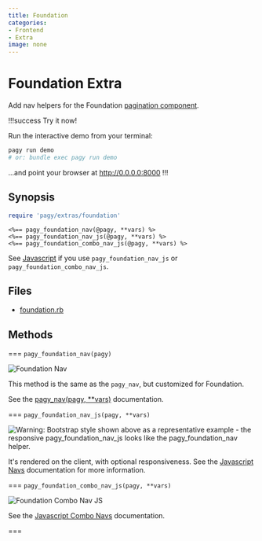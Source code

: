 ```yaml
---
title: Foundation
categories:
- Frontend
- Extra
image: none
---
```


# Foundation Extra

Add nav helpers for the Foundation [pagination component](https://foundation.zurb.com/sites/docs/pagination.html).

!!!success Try it now!

Run the interactive demo from your terminal:

```sh
pagy run demo
# or: bundle exec pagy run demo
```
...and point your browser at http://0.0.0.0:8000
!!!

## Synopsis

```ruby pagy.rb (initializer)
require 'pagy/extras/foundation'
```

```erb View (helper)
<%== pagy_foundation_nav(@pagy, **vars) %>
<%== pagy_foundation_nav_js(@pagy, **vars) %>
<%== pagy_foundation_combo_nav_js(@pagy, **vars) %>
```

See [Javascript](/docs/api/javascript.md) if you use `pagy_foundation_nav_js` or `pagy_foundation_combo_nav_js`.

## Files

- [foundation.rb](https://github.com/ddnexus/pagy/blob/master/lib/pagy/extras/foundation.rb)

## Methods

=== `pagy_foundation_nav(pagy)`

![Foundation Nav](/docs/assets/images/foundation_nav.png)

This method is the same as the `pagy_nav`, but customized for Foundation.

See the [pagy_nav(pagy, **vars)](/docs/api/frontend.md#pagy-nav-pagy-vars) documentation.

=== `pagy_foundation_nav_js(pagy, **vars)`

![Warning: Bootstrap style shown above as a representative example - the responsive `pagy_foundation_nav_js` looks like the `pagy_foundation_nav` helper.](/docs/assets/images/bootstrap_nav_js.png)

It's rendered on the client, with optional responsiveness. See the [Javascript Navs](/docs/api/javascript/navs.md) documentation
for more information.

=== `pagy_foundation_combo_nav_js(pagy, **vars)`

![Foundation Combo Nav JS](/docs/assets/images/foundation_combo_nav_js.png)

See the [Javascript Combo Navs](/docs/api/javascript/combo-navs.md) documentation.

===
